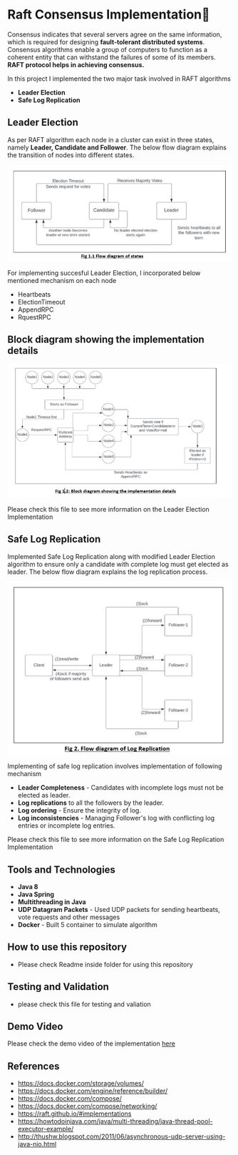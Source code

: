 # **Raft Consensus Implementation**:rowboat:

Consensus indicates that several servers agree on the same information, which is required for designing **fault-tolerant distributed systems**. 
Consensus algorithms enable a group of computers to function as a coherent entity that can withstand the failures of some of its members.
**RAFT protocol helps in achieving consensus.**

In this project I implemented the two major task involved in RAFT algorithms
* **Leader Election**
* **Safe Log Replication**

## Leader Election
As per RAFT algorithm each node in a cluster can exist in three states, namely **Leader, Candidate and Follower**.
The below flow diagram explains the transition of nodes into different states.

<p align="center">
<img src="https://github.com/akdev121/RaftImplementation/blob/74eff67e269e5f7b0894bb01498e41b62eccbe0d/ReadmeImages/Capture1.1.JPG">
</p>

For implementing succesful Leader Election, I incorporated below mentioned mechanism on each node

* Heartbeats
* ElectionTimeout
* AppendRPC
* RquestRPC


## Block diagram showing the implementation details

<p align="center">
<img src="https://github.com/akdev121/RaftImplementation/blob/74eff67e269e5f7b0894bb01498e41b62eccbe0d/ReadmeImages/Capture3.JPG">
</p>


Please check this file to see more information on the Leader Election Implementation

## Safe Log Replication
Implemented Safe Log Replication along with modified Leader Election algorithm to ensure only a candidate with complete log must get 
elected as leader. The below flow diagram explains the log replication process.

<p align="center">
<img src="https://github.com/akdev121/RaftImplementation/blob/74eff67e269e5f7b0894bb01498e41b62eccbe0d/ReadmeImages/Capture2.JPG">
</p>

Implementing of safe log replication involves implementation of following mechanism
* **Leader Completeness** - Candidates with incomplete logs must not be elected as leader.
* **Log replications** to all the followers by the leader.
* **Log ordering** - Ensure the integrity of log.
* **Log inconsistencies** - Managing Follower's log with conflicting log entries or incomplete log entries.

Please check this file to see more information on the Safe Log Replication Implementation

## Tools and Technologies
* **Java 8**
* **Java Spring**
* **Multithreading in Java**
* **UDP Datagram Packets** - Used UDP packets for sending heartbeats, vote requests and other messages
* **Docker** - Built 5 container to simulate algorithm

## How to use this repository
* Please check Readme inside folder for using this repository

## Testing and Validation
* please check this file for testing and valiation

## Demo Video
Please check the demo video of the implementation [here](https://github.com/akdev121/RaftImplementation/tree/master/DemoVideo)


## References
* https://docs.docker.com/storage/volumes/
* https://docs.docker.com/engine/reference/builder/
* https://docs.docker.com/compose/
* https://docs.docker.com/compose/networking/
* https://raft.github.io/#implementations
* https://howtodoinjava.com/java/multi-threading/java-thread-pool-executor-example/
* http://thushw.blogspot.com/2011/06/asynchronous-udp-server-using-java-nio.html